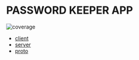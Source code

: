# PASSWORD KEEPER APP
![coverage](https://raw.githubusercontent.com/org/project/badges/.badges/main/coverage.svg)

- [client](client/README.md)
- [server](server/README.md)
- [proto](proto/README.md)

